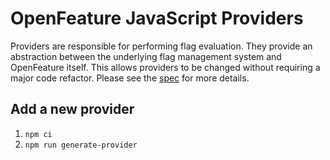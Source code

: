 # OpenFeature JavaScript Providers

Providers are responsible for performing flag evaluation. They provide an abstraction between the underlying flag management system and OpenFeature itself. This allows providers to be changed without requiring a major code refactor. Please see the [spec](https://github.com/open-feature/spec/blob/main/specification/provider/providers.md) for more details.

## Add a new provider

1.  `npm ci`
1.  `npm run generate-provider`
